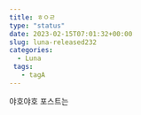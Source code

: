 ```yaml
---
title: ㅎㅇㄹ
type: "status"
date: 2023-02-15T07:01:32+00:00
slug: luna-released232
categories:
  - Luna
 tags:
   - tagA
---
```

 
야호야호
포스트는 